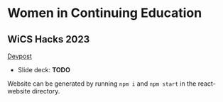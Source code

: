 # Women in Continuing Education
## WiCS Hacks 2023
[Devpost](https://devpost.com/software/wics-hacks-2023)
- Slide deck: **TODO**

Website can be generated by running `npm i` and `npm start` in the react-website directory.
